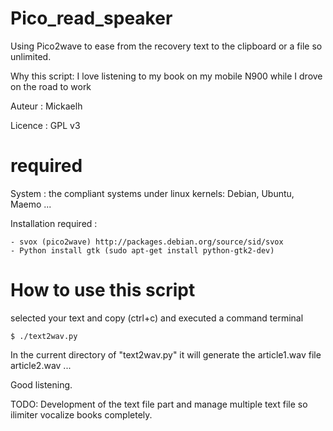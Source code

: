 Pico_read_speaker
=================

Using Pico2wave to ease from the recovery text to the clipboard or a file so unlimited.

Why this script: I love listening to my book on my mobile N900 while I
    drove on the road to work


Auteur : Mickaelh

Licence : GPL v3

required
========

System : the compliant systems under linux kernels: Debian, Ubuntu, Maemo ...

Installation required :

    - svox (pico2wave) http://packages.debian.org/source/sid/svox
    - Python install gtk (sudo apt-get install python-gtk2-dev)

How to use this script
======================

selected your text and copy (ctrl+c) and executed a command terminal
    
    $ ./text2wav.py

In the current directory of "text2wav.py" it will generate the article1.wav file article2.wav ...

Good listening.


TODO:
    Development of the text file part and manage multiple text file so
    ilimiter vocalize books completely.
